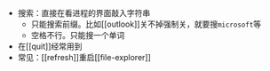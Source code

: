 - 搜索：直接在看进程的界面敲入字符串
  - 只能搜索前缀。比如[[outlook]]关不掉强制关，就要搜`microsoft`等
  - 空格不行。只能搜一个单词
- 在[[quit]]经常用到
- 常见：[[refresh]]重启[[file-explorer]]